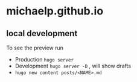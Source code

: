 michaelp.github.io
==================
<!-- git submodule update --init --recursive -->

## local development 

To see the preview run
* Production  `hugo server`
* Development `hugo server -D` , will show drafts
* `hugo new content posts/<NAME>.md`